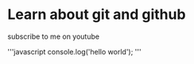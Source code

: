 # Learn about git and github 

subscribe to me on youtube


'''javascript
console.log('hello world');
'''